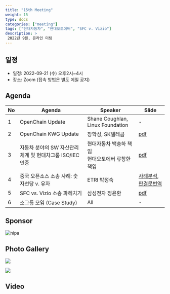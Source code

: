 ```yaml
---
title: "15th Meeting"
weight: 15
type: docs
categories: ["meeting"]
tags: ["현대자동차", "현대오토에버", "SFC v. Vizio"]
description: >
 2022년 9월, 온라인 미팅
---
```


## 일정

* 일정: 2022-09-21 (수) 오후2시~4시
* 장소: Zoom (접속 방법은 별도 메일 공지)

## Agenda
| No | Agenda           | Speaker | Slide |
|----|-----------------|------|------|
| 1  | OpenChain Update  | 	Shane Coughlan, Linux Foundation | - |
| 2  | OpenChain KWG Update | 장학성, SK텔레콤 | [pdf](OpenChain_Korea_update_20220921.pdf) |
| 3  | 자동차 분야의 SW 자산관리체계 및 현대차그룹 ISO/IEC 인증 | 현대자동차 백송하 책임<br>현대오토에버 류창한 책임 | [pdf](220826_현대자동차그룹_오픈소스%20컴플라이언스_F.pdf) |
| 4  | 중국 오픈소스 소송 사례: 숫자천당 v. 유자 | ETRI 박정숙 | [사례분석]([오픈소스_소송사례_분석1]_数字天堂_v._柚子_20220726-R2(Linux_China_의견_번역).pdf), [판결문번역]([오픈소스_소송사례_분석1]_숫자천당_v._유자(판결문%20번역)-20220902.pdf) |
| 5  | SFC vs. Vizio 소송 파헤치기 | 삼성전자 정윤환 | [pdf](SFC_vs_Vizio_파헤치기_오픈체인KWG_220921.pdf) |
| 6  | 소그룹 모임 (Case Study) | All | - |


## Sponsor
![nipa](./nipg-logo.png)

## Photo Gallery

![](15th_meeting.png)

![](15th_meeting2.png)

## Video

